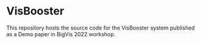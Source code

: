 # VisBooster
This repository hosts the source code for the VisBooster system published as a Demo paper in BigVis 2022 workshop.
